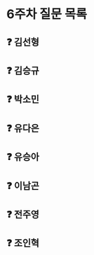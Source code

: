 # 6주차 질문 목록

## ❓ 김선형
       
## ❓ 김승규


## ❓ 박소민


## ❓ 유다은


## ❓ 유승아


## ❓ 이남곤


## ❓ 전주영


## ❓ 조인혁
